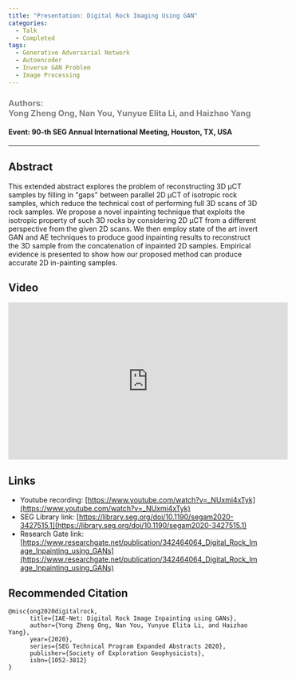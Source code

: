 ```yaml
---
title: "Presentation: Digital Rock Imaging Using GAN"
categories:
  - Talk
  - Completed
tags:
  - Generative Adversarial Network
  - Autoencoder
  - Inverse GAN Problem
  - Image Processing
---
```


### <span style="color: grey;">Authors: <br>Yong Zheng Ong, Nan You, Yunyue Elita Li, and Haizhao Yang</span>

#### Event: 90-th SEG Annual International Meeting, Houston, TX, USA

***********************************************************************

## Abstract

This extended abstract explores the problem of reconstructing 3D µCT samples by filling in "gaps" between parallel 2D µCT of isotropic rock samples, which reduce the technical cost of performing full 3D scans of 3D rock samples. We propose a novel inpainting technique that exploits the isotropic property of such 3D rocks by considering 2D µCT from a different perspective from the given 2D scans. We then employ state of the art invert GAN and AE techniques to produce good inpainting results to reconstruct the 3D sample from the concatenation of inpainted 2D samples. Empirical evidence is presented to show how our proposed method can produce accurate 2D in-painting samples.

## Video

<iframe width="560" height="315" src="https://www.youtube.com/embed/_NUxmi4xTyk" title="YouTube video player" frameborder="0" allow="accelerometer; autoplay; clipboard-write; encrypted-media; gyroscope; picture-in-picture" allowfullscreen></iframe>

## Links

- Youtube recording: [https://www.youtube.com/watch?v=_NUxmi4xTyk](https://www.youtube.com/watch?v=_NUxmi4xTyk)
- SEG Library link: [https://library.seg.org/doi/10.1190/segam2020-3427515.1](https://library.seg.org/doi/10.1190/segam2020-3427515.1)
- Research Gate link:  [https://www.researchgate.net/publication/342464064_Digital_Rock_Image_Inpainting_using_GANs](https://www.researchgate.net/publication/342464064_Digital_Rock_Image_Inpainting_using_GANs)

## Recommended Citation

```
@misc{ong2020digitalrock,
      title={IAE-Net: Digital Rock Image Inpainting using GANs}, 
      author={Yong Zheng Ong, Nan You, Yunyue Elita Li, and Haizhao Yang},
      year={2020},
      series={SEG Technical Program Expanded Abstracts 2020},
      publisher={Society of Exploration Geophysicists},
      isbn={1052-3812}
}
```
